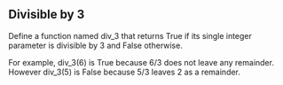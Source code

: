 ## Divisible by 3
Define a function named div_3 that returns True if its single integer parameter is divisible by 3 and False otherwise.

For example, div_3(6) is True because 6/3 does not leave any remainder. However div_3(5) is False because 5/3 leaves 2 as a remainder.